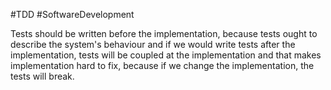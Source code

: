 #TDD #SoftwareDevelopment 

Tests should be written before the implementation, because tests ought to describe the system's behaviour and if we would write tests after the implementation, tests will be coupled at the implementation and that makes implementation hard to fix, because if we change the implementation, the tests will break.